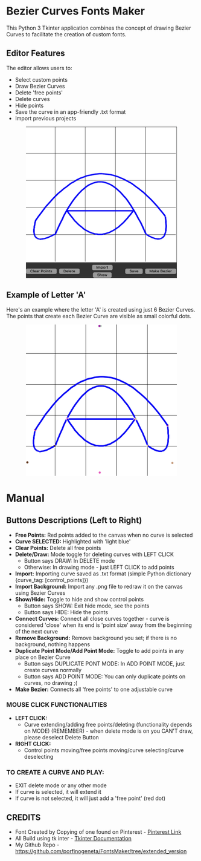 # Bezier Curves Fonts Maker

This Python 3 Tkinter application combines the concept of drawing Bezier Curves to facilitate the creation of custom fonts.

## Editor Features

The editor allows users to:

- Select custom points
- Draw Bezier Curves
- Delete 'free points'
- Delete curves
- Hide points
- Save the curve in an app-friendly .txt format
- Import previous projects

<p align="center">
  <img src="https://github.com/porfinogeneta/FontsMaker/blob/master/editor.png" width="400px" height="400px"/>
</p>

## Example of Letter 'A'

Here's an example where the letter 'A' is created using just 6 Bezier Curves. The points that create each Bezier Curve are visible as small colorful dots.

<p align="center">
  <img src="https://github.com/porfinogeneta/FontsMaker/blob/master/points.png" style="width: 400px; height: 400px;"/>
</p>

# Manual

## Buttons Descriptions (Left to Right)

- **Free Points:** Red points added to the canvas when no curve is selected
- **Curve SELECTED:** Highlighted with 'light blue'
- **Clear Points:** Delete all free points
- **Delete/Draw:** Mode toggle for deleting curves with LEFT CLICK
    - Button says DRAW: In DELETE mode
    - Otherwise: In drawing mode - just LEFT CLICK to add points
- **Import:** Importing curve saved as .txt format (simple Python dictionary {curve_tag: [control_points]})
- **Import Background:** Import any .png file to redraw it on the canvas using Bezier Curves
- **Show/Hide:** Toggle to hide and show control points
    - Button says SHOW: Exit hide mode, see the points
    - Button says HIDE: Hide the points
- **Connect Curves:** Connect all close curves together - curve is considered 'close' when its end is 'point size' away from the beginning of the next curve
- **Remove Background:** Remove background you set; if there is no background, nothing happens
- **Duplicate Point Mode/Add Point Mode:** Toggle to add points in any place on Bezier Curve
    - Button says DUPLICATE PONT MODE: In ADD POINT MODE, just create curves normally
    - Button says ADD POINT MODE: You can only duplicate points on curves, no drawing ;(
- **Make Bezier:** Connects all 'free points' to one adjustable curve

### MOUSE CLICK FUNCTIONALITIES

- **LEFT CLICK:**
    - Curve extending/adding free points/deleting (functionality depends on MODE)
    (REMEMBER) - when delete mode is on you CAN'T draw, please deselect Delete Button
- **RIGHT CLICK:**
    - Control points moving/free points moving/curve selecting/curve deselecting

### TO CREATE A CURVE AND PLAY:

- EXIT delete mode or any other mode
- If curve is selected, it will extend it
- If curve is not selected, it will just add a 'free point' (red dot)

## CREDITS

- Font Created by Copying of one found on Pinterest - [Pinterest Link](https://pl.pinterest.com/pin/403846291594771476/visual-search/?x=16&y=16&w=414&h=540&cropSource=6&surfaceType=flashlight)
- All Build using tk inter - [Tkinter Documentation](https://docs.python.org/3/library/tkinter.html)
- My Github Repo - https://github.com/porfinogeneta/FontsMaker/tree/extended_version

